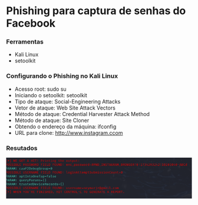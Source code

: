 # Phishing para captura de senhas do Facebook

### Ferramentas

- Kali Linux
- setoolkit

### Configurando o Phishing no Kali Linux

- Acesso root: sudo su
- Iniciando o setoolkit: setoolkit
- Tipo de ataque: Social-Engineering Attacks
- Vetor de ataque: Web Site Attack Vectors
- Método de ataque: Credential Harvester Attack Method
- Método de ataque: Site Cloner
- Obtendo o endereço da máquina: ifconfig
- URL para clone: http://www.instagram.ccom

### Resutados

![Captura](image.png)
